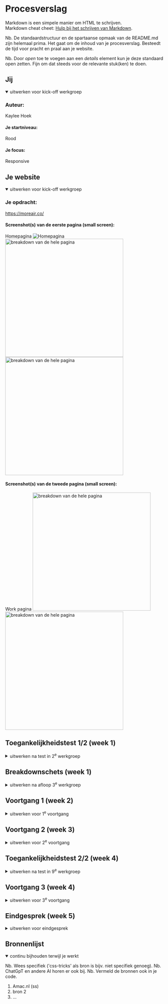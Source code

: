 # Procesverslag
Markdown is een simpele manier om HTML te schrijven.  
Markdown cheat cheet: [Hulp bij het schrijven van Markdown](https://github.com/adam-p/markdown-here/wiki/Markdown-Cheatsheet).

Nb. De standaardstructuur en de spartaanse opmaak van de README.md zijn helemaal prima. Het gaat om de inhoud van je procesverslag. Besteedt de tijd voor pracht en praal aan je website.

Nb. Door *open* toe te voegen aan een *details* element kun je deze standaard open zetten. Fijn om dat steeds voor de relevante stuk(ken) te doen.





## Jij

<details open>
  <summary>uitwerken voor kick-off werkgroep</summary>

  ### Auteur:
  Kaylee Hoek

  #### Je startniveau:
  Rood

  #### Je focus:
  Responsive
 
</details>





## Je website

<details open>
  <summary>uitwerken voor kick-off werkgroep</summary>

  ### Je opdracht:
  https://moreair.co/

  #### Screenshot(s) van de eerste pagina (small screen): 
  Homepagina
  <img src="https://github.com/user-attachments/assets/e6db875e-a4d7-4005-a341-f6000efa9588" alt="Homepagina">
  <img src= url(https://github.com/user-attachments/assets/e6db875e-a4d7-4005-a341-f6000efa9588)
 width="375px" alt="breakdown van de hele pagina">
  <img src="![image](https://github.com/user-attachments/assets/d92d9506-f27c-4f0c-819c-0108508bcc46)
" width="375px" alt="breakdown van de hele pagina">


  #### Screenshot(s) van de tweede pagina (small screen):
  Work pagina
  <img src="![image](https://github.com/user-attachments/assets/d6298d89-b298-44c9-80de-b56f0e963d40)
" width="375px" alt="breakdown van de hele pagina">
  <img src="![image](https://github.com/user-attachments/assets/3d4130ce-7451-4f9b-ab55-f3af103fc29e)
" width="375px" alt="breakdown van de hele pagina">

 
</details>



## Toegankelijkheidstest 1/2 (week 1)

<details>
  <summary>uitwerken na test in 2<sup>e</sup> werkgroep</summary>

  ### Bevindingen
  Lijst met je bevindingen die in de test naar voren kwamen:
  <img src="![IMG_4524](https://github.com/user-attachments/assets/1671c2eb-9dc1-4f4e-84a4-aef8d644277e)
" width="375px" alt="breakdown van de hele pagina">
<img src="![IMG_4525](https://github.com/user-attachments/assets/585d0fc1-68b8-40d9-be7d-39b970855236)
" width="375px" alt="breakdown van de hele pagina">
<img src="![IMG_4526](https://github.com/user-attachments/assets/691413b7-1f84-4e50-ab07-71407dbd1b08)
" width="375px" alt="breakdown van de hele pagina">
<img src="![IMG_4527](https://github.com/user-attachments/assets/c79849c8-007d-48c1-a3f0-70a040219ff7)
" width="375px" alt="breakdown van de hele pagina">
<img src="![IMG_4528](https://github.com/user-attachments/assets/4cdd3d6b-c802-4376-a3a8-53e8e9589792)
" width="375px" alt="breakdown van de hele pagina">

  Lijst met eigen ondervindingen (screenreader):
  - Navigatie bar is raar. Zegt wel de link, maar niet dat je in de navigatie zit. Het is ook geen aparte stap om in de navigatie te komen. Deze zit een soort hidden op de pagina.
  - De header (titel) wordt alleen in letters gezegd, niet als heel woord.
  - De pagina wordt blanko als je met de screenreader verder naar beneden navigeert.
  - Hij zegt de industries 1 voor 1 (onnodig).
  - Getallen worden gezegd als vijf nul plus i.p.v. vijftig plus.
  - De afbeeldingen van de brandings worden niet uitgesproken. Alleen dat het een element is.
  - Link wordt niet benoemd als link.

</details>



## Breakdownschets (week 1)

<details>
  <summary>uitwerken na afloop 3<sup>e</sup> werkgroep</summary>

  ### de hele pagina: 
  <img src="![image](https://github.com/user-attachments/assets/f08093b3-12c7-40e0-a32e-95770de83316)
" width="375px" alt="breakdown van de hele pagina">

  ### dynamisch deel (bijv menu): 
  <img src="readme-images/dummy-plaatje.jpg" width="375px" alt="breakdown van een dynamisch deel">

  ### wellicht nog een dynamisch deel (bijv filter): 
  <img src="readme-images/dummy-plaatje.jpg" width="375px" alt="breakdown van nog een dynamisch deel">

</details>





## Voortgang 1 (week 2)

<details>
  <summary>uitwerken voor 1<sup>e</sup> voortgang</summary>

  ### Stand van zaken
  hier dit ging goed & dit was lastig (neem ook screenshots op van delen van je website en code)


  ### Agenda voor meeting
  samen met je groepje opstellen

  | student 1      | student 2          | student 3    | student 4        |
  | ---            | ---                | ---          | ---              |
  | dit bespreken  | en dit             | en ik dit    | en dan ik dat    |
  | en dat ook nog | dit als er tijd is | nog een punt | dit wil ik zeker |
  | ...            | ...                | ...          | ...              |


  ### Verslag van meeting
  hier na afloop snel de uitkomsten van de meeting vastleggen

  - punt 1
  - punt 2
  - nog een punt
  - ...

</details>





## Voortgang 2 (week 3)

<details>
  <summary>uitwerken voor 2<sup>e</sup> voortgang</summary>

  ### Stand van zaken
  hier dit ging goed & dit was lastig (neem ook screenshots op van delen van je website en code)


  ### Agenda voor meeting
  samen met je groepje opstellen

  | student 1      | student 2          | student 3    | student 4        |
  | ---            | ---                | ---          | ---              |
  | dit bespreken  | en dit             | en ik dit    | en dan ik dat    |
  | en dat ook nog | dit als er tijd is | nog een punt | dit wil ik zeker |
  | ...            | ...                | ...          | ...              |


  ### Verslag van meeting
  hier na afloop snel de uitkomsten van de meeting vastleggen

  - punt 1
  - punt 2
  - nog een punt
- ...

</details>





## Toegankelijkheidstest 2/2 (week 4)

<details>
  <summary>uitwerken na test in 9<sup>e</sup> werkgroep</summary>

  ### Bevindingen
  Lijst met je bevindingen die in de test naar voren kwamen (geef ook aan wat er verbeterd is):

</details>





## Voortgang 3 (week 4)

<details>
  <summary>uitwerken voor 3<sup>e</sup> voortgang</summary>

  ### Stand van zaken
  hier dit ging goed & dit was lastig (neem ook screenshots op van delen van je website en code)


  ### Agenda voor meeting
  samen met je groepje opstellen

  | student 1      | student 2          | student 3    | student 4        |
  | ---            | ---                | ---          | ---              |
  | dit bespreken  | en dit             | en ik dit    | en dan ik dat    |
  | en dat ook nog | dit als er tijd is | nog een punt | dit wil ik zeker |
  | ...            | ...                | ...          | ...              |


  ### Verslag van meeting
  hier na afloop snel de uitkomsten van de meeting vastleggen

  - punt 1
  - punt 2
  - nog een punt
  - ...

</details>





## Eindgesprek (week 5)

<details>
  <summary>uitwerken voor eindgesprek</summary>

  ### Je uitkomst - karakteristiek screenshots:
  <img src="readme-images/dummy-plaatje.jpg" width="375px" alt="uitomst opdracht 1">


  ### Dit ging goed/Heb ik geleerd: 
  Korte omschrijving met plaatjes

  <img src="readme-images/dummy-plaatje.jpg" width="375px" alt="top">


  ### Dit was lastig/Is niet gelukt:
  Korte omschrijving met plaatjes

  <img src="readme-images/dummy-plaatje.jpg" width="375px" alt="bummer">
</details>





## Bronnenlijst

<details open>
  <summary>continu bijhouden terwijl je werkt</summary>

  Nb. Wees specifiek ('css-tricks' als bron is bijv. niet specifiek genoeg). 
  Nb. ChatGpT en andere AI horen er ook bij.
  Nb. Vermeld de bronnen ook in je code.

  1. Amac.nl (ss)
  2. bron 2
  3. ...

</details>
